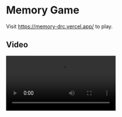 # Memory Game

Visit https://memory-drc.vercel.app/ to play.

## Video

![Memory Game Video](src/assets/memory_comp.mp4)
